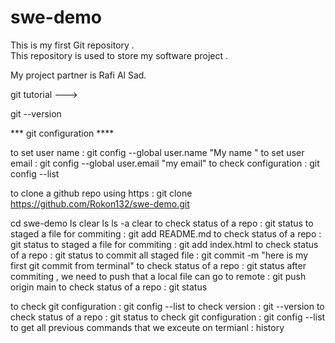 # swe-demo
This is my first Git repository . 
<br>
This repository is used to store my software project . 

My project partner is Rafi Al Sad.

git tutorial ---> 

git --version

*** git configuration ****

to set user name   : git config --global user.name "My name "
to set user email  : git config --global user.email "my email"
to check configuration : git config --list


to clone a github repo using https  :   git clone https://github.com/Rokon132/swe-demo.git

cd swe-demo
ls
clear
ls
ls -a
clear
to check status of a repo : git status
to staged a file for commiting : git add README.md
to check status of a repo : git status
to staged a file for commiting : git add index.html
to check status of a repo : git status
to commit all staged file : git commit -m "here is my first git commit from terminal"
to check status of a repo : git status 
after commiting , we need to push that a local file can go to remote : git push origin main
to check status of a repo : git status 

to check git configuration : git config --list
to check version  : git --version
to check status of a repo : git status
to check git configuration : git config --list
to get all previous commands that we exceute on termianl : history